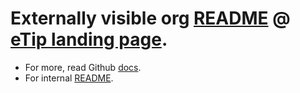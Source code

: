 # Externally visible org [README](https://github.com/eTipio/.github/blob/main/profile/README.md) @ [eTip landing page](https://github.com/eTipio).

- For more, read Github [docs](https://docs.github.com/en/organizations/collaborating-with-groups-in-organizations/customizing-your-organizations-profile).
- For internal [README](https://github.com/eTipio/.github-private).
